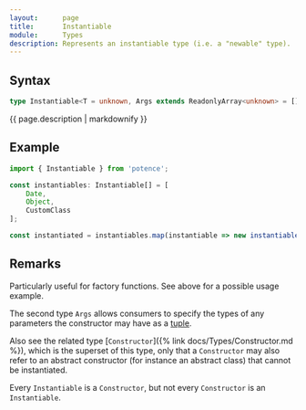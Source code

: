 ```yaml
---
layout:      page
title:       Instantiable
module:      Types
description: Represents an instantiable type (i.e. a "newable" type).
---
```

## Syntax

```ts
type Instantiable<T = unknown, Args extends ReadonlyArray<unknown> = []>
```

<p class="description">{{ page.description | markdownify }}</p>

## Example

```ts
import { Instantiable } from 'potence';

const instantiables: Instantiable[] = [
    Date,
    Object,
    CustomClass
];

const instantiated = instantiables.map(instantiable => new instantiable());
```

## Remarks

Particularly useful for factory functions. See above for a possible usage
example.

The second type `Args` allows consumers to specify the types of any parameters
the constructor may have as a
[tuple](https://www.typescriptlang.org/docs/handbook/basic-types.html#tuple).

Also see the related type [`Constructor`]({% link docs/Types/Constructor.md %}),
which is the superset of this type, only that a `Constructor` may also refer to
an abstract constructor (for instance an abstract class) that cannot be
instantiated.

Every `Instantiable` is a `Constructor`, but not every `Constructor` is an
`Instantiable`.
